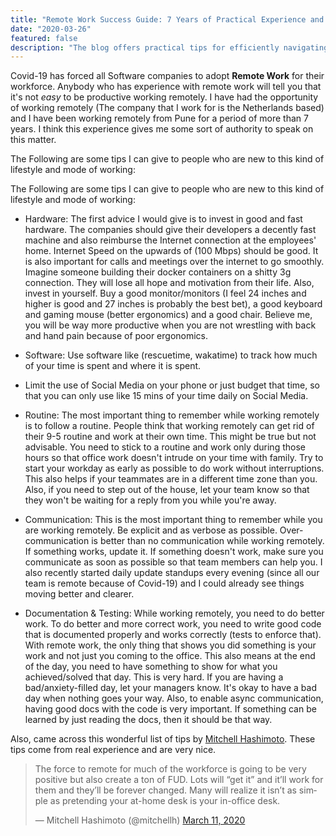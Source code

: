 ```yaml
---
title: "Remote Work Success Guide: 7 Years of Practical Experience and Best Practices"
date: "2020-03-26"
featured: false
description: "The blog offers practical tips for efficiently navigating the challenges of remote work, particularly relevant during the COVID-19 pandemic. The author, drawing from seven years of remote work experience, emphasizes the importance of quality hardware, efficient software usage, and establishing a routine. The blog underscores effective communication practices, urging over-communication to bridge the gap in remote collaboration. It stresses the significance of documentation, testing, and delivering tangible results in a remote work setting. The author also shares insights from Mitchell Hashimoto, highlighting the transformative potential of remote work for those who adapt effectively."
---
```


Covid-19 has forced all Software companies to adopt **Remote Work** for their workforce.
Anybody who has experience with remote work will tell you that it's not _easy_ to be productive working remotely. I have had the opportunity of working remotely (The company that I work for is the Netherlands based) and I have been working remotely from Pune for a period of more than 7 years. I think this experience gives me some sort of authority to speak on this matter.

The Following are some tips I can give to people who are new to this kind of lifestyle and mode of working:

The Following are some tips I can give to people who are new to this kind of lifestyle and mode of working:

- Hardware: The first advice I would give is to invest in good and fast hardware. The companies should give their developers a decently fast machine and also reimburse the Internet connection at the employees' home. Internet Speed on the upwards of (100 Mbps) should be good. It is also important for calls and meetings over the internet to go smoothly. Imagine someone building their docker containers on a shitty 3g connection. They will lose all hope and motivation from their life. Also, invest in yourself. Buy a good monitor/monitors (I feel 24 inches and higher is good and 27 inches is probably the best bet), a good keyboard and gaming mouse (better ergonomics) and a good chair. Believe me, you will be way more productive when you are not wrestling with back and hand pain because of poor ergonomics.

- Software: Use software like (rescuetime, wakatime) to track how much of your time is spent and where it is spent.

- Limit the use of Social Media on your phone or just budget that time, so that you can only use like 15 mins of your time daily on Social Media.

- Routine: The most important thing to remember while working remotely is to follow a routine. People think that working remotely can get rid of their 9-5 routine and work at their own time. This might be true but not advisable. You need to stick to a routine and work only during those hours so that office work doesn't intrude on your time with family. Try to start your workday as early as possible to do work without interruptions. This also helps if your teammates are in a different time zone than you. Also, if you need to step out of the house, let your team know so that they won't be waiting for a reply from you while you're away.

- Communication: This is the most important thing to remember while you are working remotely. Be explicit and as verbose as possible. Over-communication is better than no communication while working remotely. If something works, update it. If something doesn't work, make sure you communicate as soon as possible so that team members can help you.
I also recently started daily update standups every evening (since all our team is remote because of Covid-19) and I could already see things moving better and clearer.

- Documentation & Testing: While working remotely, you need to do better work. To do better and more correct work, you need to write good code that is documented properly and works correctly (tests to enforce that). With remote work, the only thing that shows you did something is your work and not just you coming to the office. This also means at the end of the day, you need to have something to show for what you achieved/solved that day. This is very hard. If you are having a bad/anxiety-filled day, let your managers know. It's okay to have a bad day when nothing goes your way. Also, to enable async communication, having good docs with the code is very important. If something can be learned by just reading the docs, then it should be that way.




Also, came across this wonderful list of tips by [Mitchell Hashimoto](https://twitter.com/mitchellh). These tips come from real experience and are very nice.


<blockquote class="twitter-tweet"><p lang="en" dir="ltr">The force to remote for much of the workforce is going to be very positive but also create a ton of FUD. Lots will “get it” and it’ll work for them and they’ll be forever changed. Many will realize it isn’t as simple as pretending your at-home desk is your in-office desk.</p>&mdash; Mitchell Hashimoto (@mitchellh) <a href="https://twitter.com/mitchellh/status/1237532491285577728?ref_src=twsrc%5Etfw">March 11, 2020</a></blockquote>

